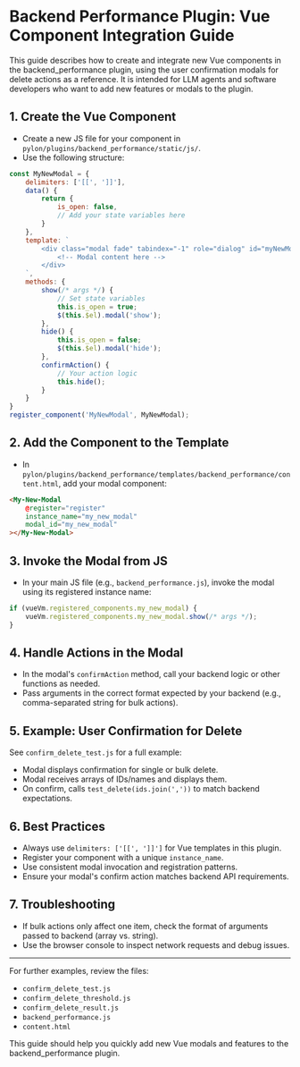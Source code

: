 # Backend Performance Plugin: Vue Component Integration Guide

This guide describes how to create and integrate new Vue components in the backend_performance plugin, using the user confirmation modals for delete actions as a reference. It is intended for LLM agents and software developers who want to add new features or modals to the plugin.

## 1. Create the Vue Component

- Create a new JS file for your component in `pylon/plugins/backend_performance/static/js/`.
- Use the following structure:

```js
const MyNewModal = {
    delimiters: ['[[', ']]'],
    data() {
        return {
            is_open: false,
            // Add your state variables here
        }
    },
    template: `
        <div class="modal fade" tabindex="-1" role="dialog" id="myNewModal" :class="{show: is_open}" style="display: [[ is_open ? 'block' : 'none' ]]">
            <!-- Modal content here -->
        </div>
    `,
    methods: {
        show(/* args */) {
            // Set state variables
            this.is_open = true;
            $(this.$el).modal('show');
        },
        hide() {
            this.is_open = false;
            $(this.$el).modal('hide');
        },
        confirmAction() {
            // Your action logic
            this.hide();
        }
    }
}
register_component('MyNewModal', MyNewModal);
```

## 2. Add the Component to the Template

- In `pylon/plugins/backend_performance/templates/backend_performance/content.html`, add your modal component:

```html
<My-New-Modal
    @register="register"
    instance_name="my_new_modal"
    modal_id="my_new_modal"
></My-New-Modal>
```

## 3. Invoke the Modal from JS

- In your main JS file (e.g., `backend_performance.js`), invoke the modal using its registered instance name:

```js
if (vueVm.registered_components.my_new_modal) {
    vueVm.registered_components.my_new_modal.show(/* args */);
}
```

## 4. Handle Actions in the Modal

- In the modal's `confirmAction` method, call your backend logic or other functions as needed.
- Pass arguments in the correct format expected by your backend (e.g., comma-separated string for bulk actions).

## 5. Example: User Confirmation for Delete

See `confirm_delete_test.js` for a full example:
- Modal displays confirmation for single or bulk delete.
- Modal receives arrays of IDs/names and displays them.
- On confirm, calls `test_delete(ids.join(','))` to match backend expectations.

## 6. Best Practices

- Always use `delimiters: ['[[', ']]']` for Vue templates in this plugin.
- Register your component with a unique `instance_name`.
- Use consistent modal invocation and registration patterns.
- Ensure your modal's confirm action matches backend API requirements.

## 7. Troubleshooting

- If bulk actions only affect one item, check the format of arguments passed to backend (array vs. string).
- Use the browser console to inspect network requests and debug issues.

---

For further examples, review the files:
- `confirm_delete_test.js`
- `confirm_delete_threshold.js`
- `confirm_delete_result.js`
- `backend_performance.js`
- `content.html`

This guide should help you quickly add new Vue modals and features to the backend_performance plugin.
